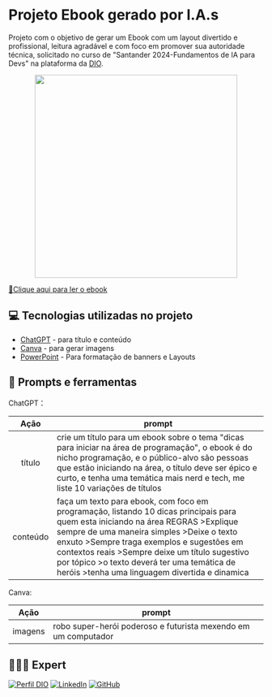 # Projeto Ebook gerado por I.A.s

Projeto com o objetivo de gerar um Ebook com um layout divertido e profissional, leitura agradável e com foco em promover sua autoridade técnica, solicitado no curso de "Santander 2024-Fundamentos de IA para Devs" na plataforma da [DIO](https://dio.me).

<p align="center">
  <img 
    src="https://github.com/gabriellaasilveira/criando-ebook-dio/issues/3#issue-2381304237"
    width="400"  
  />
</p>

<a href="https://github.com/gabriellaasilveira/criando-ebook-dio/issues/2#issue-2381289516" title="View PDF now"> 📕Clique aqui para ler o ebook</a>

## 💻 Tecnologias utilizadas no projeto

- [ChatGPT](https://chat.openai.com/) - para título e conteúdo
- [Canva](https://canva.com/) - para gerar imagens
- [PowerPoint](https://www.microsoft.com/en/microsoft-365/powerpoint) - Para formatação de banners e Layouts

## 📄 Prompts e ferramentas


ChatGPT：

|   Ação   | prompt                                                                                                                                                                                                                                                                         |
| :------: | ------------------------------------------------------------------------------------------------------------------------------------------------------------------------------------------------------------------------------------------------------------------------------ |
|  título  | crie um título para um ebook sobre o tema "dicas para iniciar na área de programação", o ebook é do nicho programação, e o público-alvo são pessoas que estão iniciando na área, o título deve ser épico e curto, e tenha uma temática mais nerd e tech, me liste 10 variações de títulos|
| conteúdo | faça um texto para ebook, com foco em programação, listando 10 dicas principais para quem esta iniciando na área REGRAS >Explique sempre de uma maneira simples >Deixe o texto enxuto >Sempre traga exemplos e sugestões em contextos reais >Sempre deixe um título sugestivo por tópico >o texto deverá ter uma temática de heróis >tenha uma linguagem divertida e dinamica |

Canva:

|   Ação   | prompt                                                                                                                                                                                                                                                                         |
| :------: | ------------------------------------------------------------------------------------------------------------------------------------------------------------------------------------------------------------------------------------------------------------------------------ |
|  imagens  | robo super-herói poderoso e futurista mexendo em um computador         

## 👩🏻‍💻 Expert

[![Perfil DIO](https://img.shields.io/badge/-Meu%20Perfil%20na%20DIO-0077B5?style=for-the-badge&logo=gitbook&logoColor=white)](https://www.dio.me/users/gabrielladiassilveira2224)
[![LinkedIn](https://img.shields.io/badge/linkedin-%230077B5.svg?style=for-the-badge&logo=linkedin&logoColor=white)](https://www.linkedin.com/in/gabriella-s-17599823b/)
[![GitHub](https://img.shields.io/badge/GitHub-0077B5?style=for-the-badge&logo=github&logoColor=white)](https://github.com/gabriellaasilveira)
<br />
<br />
